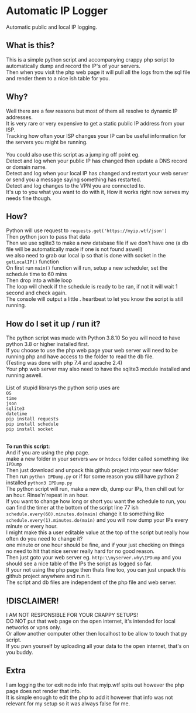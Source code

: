 # Automatic IP Logger
Automatic public and local IP logging.

## What is this? ##
This is a simple python script and accompanying crappy php script to
automatically dump and record the IP's of your servers.<br>
Then when you visit the php web page it will pull all the logs from the sql file
and render them to a nice ish table for you.<br>

## Why? ##
Well there are a few reasons but most of them all resolve to dynamic IP addresses.<br>
It is very rare or very expensive to get a static public IP address from your ISP.<br>
Tracking how often your ISP changes your IP can be useful information for the servers you might be running.<br><br>
You could also use this script as a jumping off point eg.<br>
Detect and log when your public IP has changed then update a DNS record or domain name.<br>
Detect and log when your local IP has changed and restart your web server or send you a message saying something has restarted.<br>
Detect and log changes to the VPN you are connected to.<br>
It's up to you what you want to do with it, How it works right now serves my needs fine though.<br>

## How? ##
Python will use request to `requests.get('https://myip.wtf/json')`<br>
Then python json to pass that data<br>
Then we use sqlite3 to make a new database file if we don't have one (a db file will be automatically made if one is not found aswell)<br>
we also need to grab our local ip so that is done with socket in the `getLocalIP()` function<br>
On first run `main()` function will run, setup a new scheduler, set the schedule time to 60 mins<br>
Then drop into a while loop<br>
The loop will check if the schedule is ready to be ran, if not it will wait 1 second and check again.<br>
The console will output a little . heartbeat to let you know the script is still running.<br>

## How do I set it up / run it? ##
The python script was made with Python 3.8.10 So you will need to have python 3.8 or higher installed first.<br>
If you choose to use the php web page your web server will need to be running php and have access to the folder
to read the db file.<br>(Testing was done with php 7.4 and apache 2.4)<br>
Your php web server may also need to have the sqlite3 module installed and running aswell.<br><br>
List of stupid librarys the python scrip uses are<br>
`OS`<br>
`time`<br>
`json`<br>
`sqlite3`<br>
`datetime`<br>
`pip install requests`<br>
`pip install schedule`<br>
`pip install socket`<br><br>

**To run this script:**<br>
And if you are using the php page.<br>
make a new folder in your servers `www` or `htdocs` folder called something like `IPDump`<br>
Then just download and unpack this github project into your new folder<br>
Then run `python IPDump.py` or if for some reason you still have python 2 installed `python3 IPDump.py`<br>
The python script will run, make a new db, dump our IPs, then chill out for an hour. Rinse'n'repeat in an hour.<br>
If you want to change how long or short you want the schedule to run, you can find the timer at the bottom of the script line 77 ish `schedule.every(60).minutes.do(main)` change it to something like `schedule.every(1).minutes.do(main)` and you will now dump your IPs every minute or every hour.<br>
I might make this a user editable value at the top of the script but really how often do you need to change it?<br>
one minute or one hour should be fine, and if your just checking on things no need to hit that nice server really hard for no good reason.<br>
Then just goto your web server eg. `http:\\myserver.why\IPDump` and you should see a nice table of the IPs the script as logged so far.<br>
If your not using the php page then thats fine too, you can just unpack this github project anywhere and run it.<br>
The script and db files are independent of the php file and web server.<br>

## !DISCLAIMER! ##
I AM NOT RESPONSIBLE FOR YOUR CRAPPY SETUPS!<br>
DO NOT put that web page on the open internet, it's intended for local networks or vpns only.<br>
Or allow another computer other then localhost to be allow to touch that py script.<br>
If you pwn yourself by uploading all your data to the open internet, that's on you buddy.

## Extra ##
I am logging the tor exit node info that myip.wtf spits out however the php page does not render that info.<br>
It is simple enough to edit the php to add it however that info was not relevant for my setup so it was always false for me.<br>
